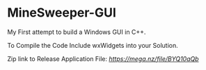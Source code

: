 # MineSweeper-GUI
My First attempt to build a Windows GUI in C++.

To Compile the Code
Include wxWidgets into your Solution.

Zip link to Release Application
File: *https://mega.nz/file/BYQ10aQb*
